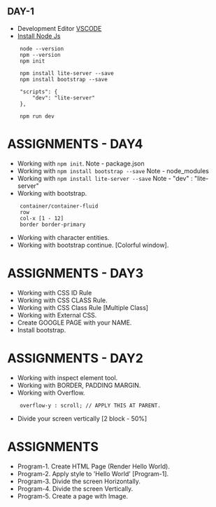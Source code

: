 ## DAY-1
* Development Editor [VSCODE](https://code.visualstudio.com/)
* [Install Node Js](https://nodejs.org/en/)  
```
    node --version
    npm --version
    npm init
    
    npm install lite-server --save
    npm install bootstrap --save

    "scripts": {
        "dev": "lite-server"
    },

    npm run dev
```

# ASSIGNMENTS - DAY4
* Working with `npm init`. Note - package.json
* Working with `npm install bootstrap --save` Note - node_modules
* Working with `npm install lite-server --save` Note - "dev" : "lite-server"
* Working with bootstrap. 
```
    container/container-fluid
    row
    col-x [1 - 12]
    border border-primary
```
* Working with character entities. 
* Working with bootstrap continue. [Colorful window]. 



# ASSIGNMENTS - DAY3
* Working with CSS ID Rule
* Working with CSS CLASS Rule.
* Working with CSS Class Rule [Multiple Class] 
* Working with External CSS.
* Create GOOGLE PAGE with your NAME. 
* Install bootstrap.  


# ASSIGNMENTS - DAY2
* Working with inspect element tool.
* Working with BORDER, PADDING MARGIN.
* Working with Overflow.
```
    overflow-y : scroll; // APPLY THIS AT PARENT.
```
* Divide your screen vertically [2 block - 50%]


# ASSIGNMENTS
* Program-1. Create HTML Page (Render Hello World).
* Program-2. Apply style to 'Hello World' [Program-1].
* Program-3. Divide the screen Horizontally.
* Program-4. Divide the screen Vertically.
* Program-5. Create a page with Image.
